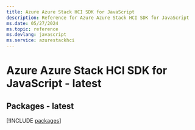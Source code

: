 ```yaml
---
title: Azure Azure Stack HCI SDK for JavaScript
description: Reference for Azure Azure Stack HCI SDK for JavaScript
ms.date: 05/27/2024
ms.topic: reference
ms.devlang: javascript
ms.service: azurestackhci
---
```

# Azure Azure Stack HCI SDK for JavaScript - latest
## Packages - latest
[!INCLUDE [packages](azure-stack-hci-index.md)]